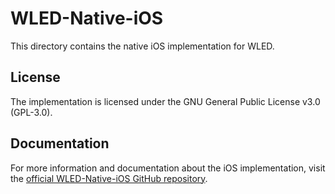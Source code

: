 # WLED-Native-iOS

This directory contains the native iOS implementation for WLED.

## License

The implementation is licensed under the GNU General Public License v3.0 (GPL-3.0).

## Documentation

For more information and documentation about the iOS implementation, visit the [official WLED-Native-iOS GitHub repository](https://github.com/Moustachauve/WLED-Native-iOS).